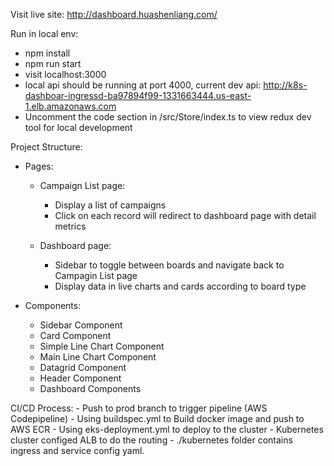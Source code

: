 Visit live site: http://dashboard.huashenliang.com/

Run in local env:
- npm install
- npm run start 
- visit localhost:3000
- local api should be running at port 4000, current dev api: http://k8s-dashboar-ingressd-ba97894f99-1331663444.us-east-1.elb.amazonaws.com 
- Uncomment the code section in /src/Store/index.ts to view redux dev tool for local development

Project Structure:
- Pages:
    -   Campaign List page:
        - Display a list of campaigns
        - Click on each record will redirect to dashboard page with detail metrics 

    -   Dashboard page:
        - Sidebar to toggle between boards and navigate back to Campagin List page 
        - Display data in live charts and cards according to board type

- Components:
    -   Sidebar Component
    -   Card Component
    -   Simple Line Chart Component
    -   Main Line Chart Component
    -   Datagrid Component 
    -   Header Component 
    -   Dashboard Components

CI/CD Process:
    -   Push to prod branch to trigger pipeline (AWS Codepipeline)
    -   Using buildspec.yml to Build docker image and push to AWS ECR
    -   Using eks-deployment.yml to deploy to the cluster
    -   Kubernetes cluster configed ALB to do the routing
    -   ./kubernetes folder contains ingress and service config yaml.


